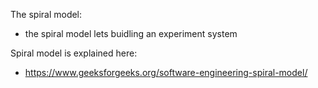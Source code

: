 The spiral model:
- the spiral model lets buidling an experiment system

Spiral model is explained here:
- https://www.geeksforgeeks.org/software-engineering-spiral-model/
